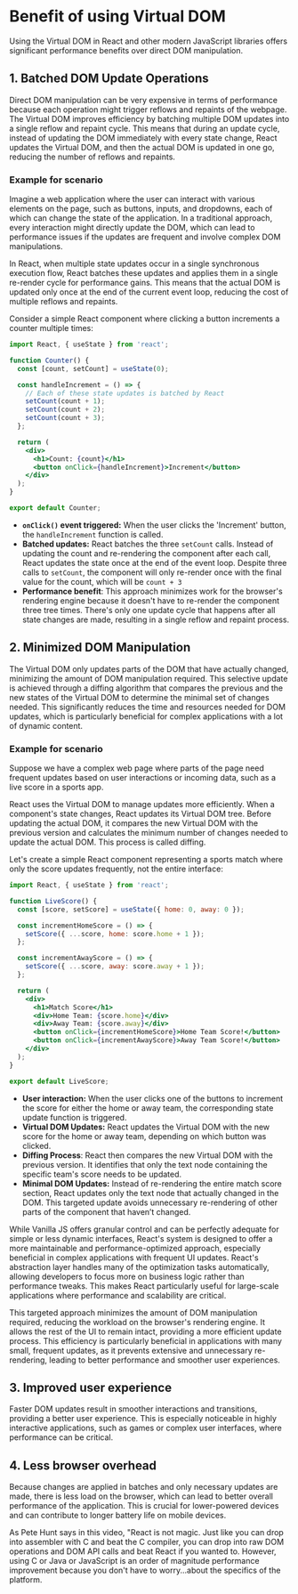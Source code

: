 # Benefit of using Virtual DOM

Using the Virtual DOM in React and other modern JavaScript libraries offers significant performance benefits over direct DOM manipulation.

## 1. Batched DOM Update Operations

Direct DOM manipulation can be very expensive in terms of performance because each operation might trigger reflows and repaints of the webpage. The Virtual DOM improves efficiency by batching multiple DOM updates into a single reflow and repaint cycle. This means that during an update cycle, instead of updating the DOM immediately with every state change, React updates the Virtual DOM, and then the actual DOM is updated in one go, reducing the number of reflows and repaints.

### Example for scenario

Imagine a web application where the user can interact with various elements on the page, such as buttons, inputs, and dropdowns, each of which can change the state of the application. In a traditional approach, every interaction might directly update the DOM, which can lead to performance issues if the updates are frequent and involve complex DOM manipulations.

In React, when multiple state updates occur in a single synchronous execution flow, React batches these updates and applies them in a single re-render cycle for performance gains. This means that the actual DOM is updated only once at the end of the current event loop, reducing the cost of multiple reflows and repaints.

Consider a simple React component where clicking a button increments a counter multiple times:

```jsx
import React, { useState } from 'react';

function Counter() {
  const [count, setCount] = useState(0);

  const handleIncrement = () => {
    // Each of these state updates is batched by React
    setCount(count + 1);
    setCount(count + 2);
    setCount(count + 3);
  };

  return (
    <div>
      <h1>Count: {count}</h1>
      <button onClick={handleIncrement}>Increment</button>
    </div>
  );
}

export default Counter;
```

- **`onClick()` event triggered:** When the user clicks the 'Increment' button, the `handleIncrement` function is called.
- **Batched updates:** React batches the three `setCount` calls. Instead of updating  the count and re-rendering the component after each call, React updates the state once at the end of the event loop. Despite three calls to `setCount`, the component will only re-render once with the final value for the count, which will be `count + 3`
- **Performance benefit**: This approach minimizes work for the browser's rendering engine because it doesn't have to re-render the component three tree times. There's only one update cycle that happens after all state changes are made, resulting in a single reflow and repaint process.

## 2. Minimized DOM Manipulation

The Virtual DOM only updates parts of the DOM that have actually changed, minimizing the amount of DOM manipulation required. This selective update is achieved through a diffing algorithm that compares the previous and the new states of the Virtual DOM to determine the minimal set of changes needed. This significantly reduces the time and resources needed for DOM updates, which is particularly beneficial for complex applications with a lot of dynamic content.

### Example for scenario

Suppose we have a complex web page where parts of the page need frequent updates based on user interactions or incoming data, such as a live score in a sports app.

React uses the Virtual DOM to manage updates more efficiently. When a component's state changes, React updates its Virtual DOM tree. Before updating the actual DOM, it compares the new Virtual DOM with the previous version and calculates the minimum number of changes needed to update the actual DOM. This process is called diffing.

Let's create a simple React component representing a sports match where only the score updates frequently, not the entire interface:

```jsx
import React, { useState } from 'react';

function LiveScore() {
  const [score, setScore] = useState({ home: 0, away: 0 });

  const incrementHomeScore = () => {
    setScore({ ...score, home: score.home + 1 });
  };

  const incrementAwayScore = () => {
    setScore({ ...score, away: score.away + 1 });
  };

  return (
    <div>
      <h1>Match Score</h1>
      <div>Home Team: {score.home}</div>
      <div>Away Team: {score.away}</div>
      <button onClick={incrementHomeScore}>Home Team Score!</button>
      <button onClick={incrementAwayScore}>Away Team Score!</button>
    </div>
  );
}

export default LiveScore;
```

- **User interaction:** When the user clicks one of the buttons to increment the score for either the home or away team, the corresponding state update function is triggered.
- **Virtual DOM Updates:** React updates the Virtual DOM with the new score for the home or away team, depending on which button was clicked.
- **Diffing Process**: React then compares the new Virtual DOM with the previous version. It identifies that only the text node containing the specific team's score needs to be updated.
- **Minimal DOM Updates:** Instead of re-rendering the entire match score section, React updates only the text node that actually changed in the DOM. This targeted update avoids unnecessary re-rendering of other parts of the component that haven’t changed.

While Vanilla JS offers granular control and can be perfectly adequate for simple or less dynamic interfaces, React's system is designed to offer a more maintainable and performance-optimized approach, especially beneficial in complex applications with frequent UI updates. React's abstraction layer handles many of the optimization tasks automatically, allowing developers to focus more on business logic rather than performance tweaks. This makes React particularly useful for large-scale applications where performance and scalability are critical.

This targeted approach minimizes the amount of DOM manipulation required, reducing the workload on the browser's rendering engine. It allows the rest of the UI to remain intact, providing a more efficient update process. This efficiency is particularly beneficial in applications with many small, frequent updates, as it prevents extensive and unnecessary re-rendering, leading to better performance and smoother user experiences.

## 3. Improved user experience

Faster DOM updates result in smoother interactions and transitions, providing a better user experience. This is especially noticeable in highly interactive applications, such as games or complex user interfaces, where performance can be critical.

## 4. Less browser overhead

Because changes are applied in batches and only necessary updates are made, there is less load on the browser, which can lead to better overall performance of the application. This is crucial for lower-powered devices and can contribute to longer battery life on mobile devices.

As Pete Hunt says in this video, "React is not magic. Just like you can drop into assembler with C and beat the C compiler, you can drop into raw DOM operations and DOM API calls and beat React if you wanted to. However, using C or Java or JavaScript is an order of magnitude performance improvement because you don't have to worry...about the specifics of the platform.
